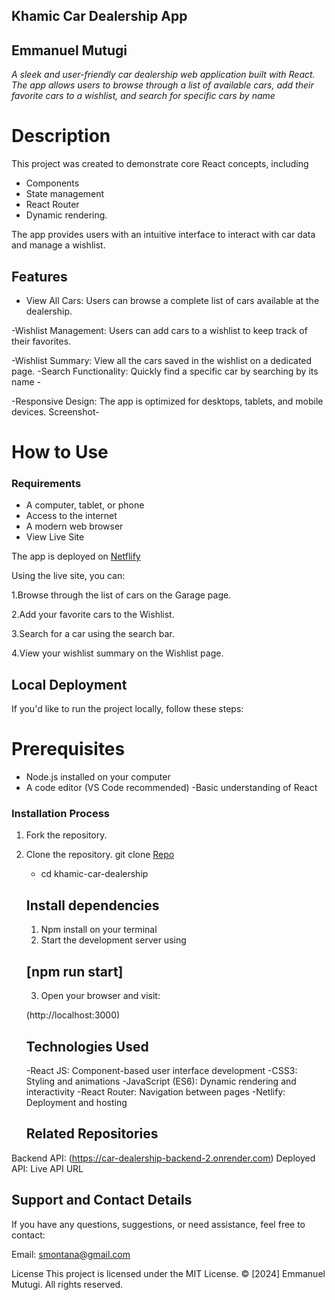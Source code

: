 ## Khamic Car Dealership App

## Emmanuel Mutugi

_A sleek and user-friendly car dealership web application built with React. The app allows users to browse through a list of available cars, add their favorite cars to a wishlist, and search for specific cars by name_

# Description

This project was created to demonstrate core React concepts, including

- Components
- State management
- React Router
- Dynamic rendering.

The app provides users with an intuitive interface to interact with car data and manage a wishlist.

## Features

- View All Cars: Users can browse a complete list of cars available at the dealership.

-Wishlist Management: Users can add cars to a wishlist to keep track of their favorites.

-Wishlist Summary: View all the cars saved in the wishlist on a dedicated page.
-Search Functionality: Quickly find a specific car by searching by its name -

-Responsive Design: The app is optimized for desktops, tablets, and mobile devices.
Screenshot-

# How to Use

### Requirements

- A computer, tablet, or phone
- Access to the internet
- A modern web browser
- View Live Site

The app is deployed on
[Netflify](https://cute-smakager-cc7472.netlify.app/)

Using the live site, you can:

1.Browse through the list of cars on the Garage page.

2.Add your favorite cars to the Wishlist.

3.Search for a car using the search bar.

4.View your wishlist summary on the Wishlist page.

## Local Deployment

If you'd like to run the project locally, follow these steps:

# Prerequisites

- Node.js installed on your computer
- A code editor (VS Code recommended)
  -Basic understanding of React

### Installation Process

1. Fork the repository.
2. Clone the repository.
   git clone [Repo](git@github.com:Emannuh254/car-dealership.git)

   - cd khamic-car-dealership

   ## Install dependencies

   1. Npm install on your terminal
   2. Start the development server using

   ## [npm run start]

   3. Open your browser and visit:

   (http://localhost:3000)

   ## Technologies Used

   -React JS: Component-based user interface development
   -CSS3: Styling and animations
   -JavaScript (ES6): Dynamic rendering and interactivity
   -React Router: Navigation between pages
   -Netlify: Deployment and hosting

   ## Related Repositories

Backend API: (https://car-dealership-backend-2.onrender.com)
Deployed API: Live API URL

## Support and Contact Details

If you have any questions, suggestions, or need assistance, feel free to contact:

Email: smontana@gmail.com

License
This project is licensed under the MIT License.
© [2024] Emmanuel Mutugi. All rights reserved.

